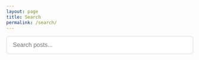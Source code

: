 ```yaml
---
layout: page
title: Search
permalink: /search/
---
```


<div id="search-container">
  <input type="text" id="search-input" placeholder="Search posts..." class="search-input">
  <div id="search-results-info" class="search-results-info"></div>
  <div id="results-container" class="post-grid"></div>
  <div id="loading-indicator" class="load-more-container" style="display: none;">
    <div class="load-more-spinner">
      <div class="spinner"></div>
      <span>Loading more results...</span>
    </div>
  </div>
</div>

<style>
.search-input {
  width: 100%;
  padding: 14px 16px;
  font-size: 16px;
  border: 2px solid #e8e8e8;
  border-radius: 8px;
  margin-bottom: 24px;
  box-sizing: border-box;
  transition: border-color 0.3s;
}

.search-input:focus {
  outline: none;
  border-color: #2a7ae2;
}

.search-results-info {
  color: #666;
  font-size: 14px;
  margin-bottom: 24px;
  font-weight: 500;
}
</style>

<script src="https://unpkg.com/lunr/lunr.js"></script>
<script>
  window.addEventListener('DOMContentLoaded', (event) => {
    const searchInput = document.getElementById('search-input');
    const resultsContainer = document.getElementById('results-container');
    const resultsInfo = document.getElementById('search-results-info');
    const loadingIndicator = document.getElementById('loading-indicator');

    let searchData = [];
    let idx;
    let currentResults = [];
    let displayedCount = 0;
    const resultsPerLoad = 12; // Show 12 cards initially
    const loadMoreCount = 6;   // Load 6 more on scroll
    let isLoading = false;

    // Load search data
    fetch('{{ site.baseurl }}/search.json')
      .then(response => response.json())
      .then(data => {
        searchData = data;

        // Build Lunr index
        idx = lunr(function () {
          this.ref('url');
          this.field('title', { boost: 10 });
          this.field('category', { boost: 5 });
          this.field('content');

          searchData.forEach(function (doc) {
            this.add(doc);
          }, this);
        });

        // Get search query from URL if present
        const urlParams = new URLSearchParams(window.location.search);
        const query = urlParams.get('q');
        if (query) {
          searchInput.value = query;
          performSearch(query);
        }
      });

    // Search on input (debounced)
    let searchTimeout;
    searchInput.addEventListener('input', function() {
      clearTimeout(searchTimeout);
      const query = this.value;

      searchTimeout = setTimeout(() => {
        if (query.length > 2) {
          performSearch(query);
        } else {
          resultsContainer.innerHTML = '';
          resultsInfo.innerHTML = '';
        }
      }, 300); // Debounce 300ms
    });

    // Scroll listener for infinite scroll
    window.addEventListener('scroll', function() {
      if (isLoading || displayedCount >= currentResults.length) return;

      const scrollPosition = window.innerHeight + window.scrollY;
      const documentHeight = document.documentElement.offsetHeight;

      if (scrollPosition >= documentHeight - 300) {
        loadMoreResults();
      }
    });

    function performSearch(query) {
      try {
        const results = idx.search(query);
        currentResults = results;
        displayedCount = 0;
        resultsContainer.innerHTML = '';

        if (results.length > 0) {
          resultsInfo.innerHTML = `Found ${results.length} result${results.length !== 1 ? 's' : ''} for "${query}"`;
          displayResults(resultsPerLoad);
        } else {
          resultsInfo.innerHTML = `No results found for "${query}"`;
        }
      } catch (e) {
        resultsInfo.innerHTML = 'Please enter a valid search term.';
      }
    }

    function displayResults(count) {
      const endIndex = Math.min(displayedCount + count, currentResults.length);
      const resultsToShow = currentResults.slice(displayedCount, endIndex);

      resultsToShow.forEach((result, index) => {
        const item = searchData.find(post => post.url === result.ref);
        if (item) {
          const card = createPostCard(item);
          card.style.opacity = '0';
          card.style.transform = 'translateY(20px)';
          resultsContainer.appendChild(card);

          // Animate in
          setTimeout(() => {
            card.style.transition = 'all 0.4s ease';
            card.style.opacity = '1';
            card.style.transform = 'translateY(0)';
          }, index * 50);
        }
      });

      displayedCount = endIndex;
    }

    function loadMoreResults() {
      if (isLoading || displayedCount >= currentResults.length) return;

      isLoading = true;
      loadingIndicator.style.display = 'flex';

      setTimeout(() => {
        displayResults(loadMoreCount);
        loadingIndicator.style.display = 'none';
        isLoading = false;
      }, 500);
    }

    function createPostCard(item) {
      const article = document.createElement('article');
      article.className = 'post-card';

      // Slugify category for badge class
      const categorySlug = item.category ? item.category.toLowerCase().replace(/\s+/g, '-') : '';
      const categoryBadge = item.category ?
        `<a href="{{ site.baseurl }}/category/${categorySlug}/" class="category-badge badge-${categorySlug}">${item.category}</a>` : '';

      article.innerHTML = `
        <div class="post-card-image">
          <a href="${item.url}">
            <img src="${item.image || '{{ "/assets/images/default-post.svg" | relative_url }}'}"
                 alt="${item.title}"
                 loading="lazy"
                 onerror="this.src='{{ '/assets/images/default-post.svg' | relative_url }}'">
          </a>
        </div>
        <div class="post-card-content">
          ${categoryBadge}
          <h2 class="post-card-title">
            <a href="${item.url}">${item.title}</a>
          </h2>
          <p class="post-card-excerpt">${item.content.substring(0, 150)}...</p>
          <div class="post-card-meta">
            <img src="{{ '/assets/images/author.jpg' | relative_url }}"
                 alt="Matthew French"
                 class="post-author-avatar"
                 onerror="this.src='{{ '/assets/images/default-avatar.svg' | relative_url }}'">
            <div class="post-meta-info">
              <span class="post-author-name">Matthew French</span>
              <span class="post-date-reading">${item.date}</span>
            </div>
          </div>
        </div>
      `;

      return article;
    }
  });
</script>
